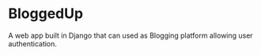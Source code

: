 # BloggedUp
 A web app built in Django that can used as Blogging platform allowing user authentication.
